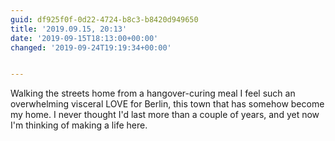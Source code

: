 ```yaml
---
guid: df925f0f-0d22-4724-b8c3-b8420d949650
title: '2019.09.15, 20:13'
date: '2019-09-15T18:13:00+00:00'
changed: '2019-09-24T19:19:34+00:00'


---
```


Walking the streets home from a hangover-curing meal I feel such an overwhelming visceral LOVE for Berlin, this town that has somehow become my home. I never thought I'd last more than a couple of years, and yet now I'm thinking of making a life here. 
